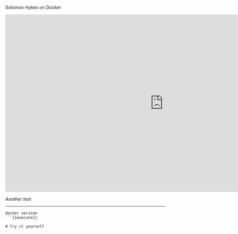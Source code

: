 Solomon Hykes on Docker

<iframe width="992" height="558" src="https://www.youtube-nocookie.com/embed/wW9CAH9nSLs" frameborder="0" allow="accelerometer; autoplay; encrypted-media; gyroscope; picture-in-picture" allowfullscreen></iframe>

*Another test*

---

```
docker version
```{{execute}}

# Try it yourself